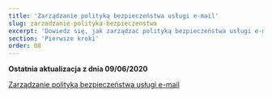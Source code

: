 ```yaml
---
title: 'Zarządzanie polityką bezpieczeństwa usługi e-mail'
slug: zarzadzanie-polityka-bezpieczenstwa
excerpt: 'Dowiedz się, jak zarządzać polityką bezpieczeństwa usługi e-mail'
section: 'Pierwsze kroki'
order: 08
---
```


**Ostatnia aktualizacja z dnia 09/06/2020**

[Zarządzanie polityką bezpieczeństwa usługi e-mail](https://docs.ovh.com/pl/microsoft-collaborative-solutions/zarzadzanie-polityka-bezpieczenstwa-exchange/)

